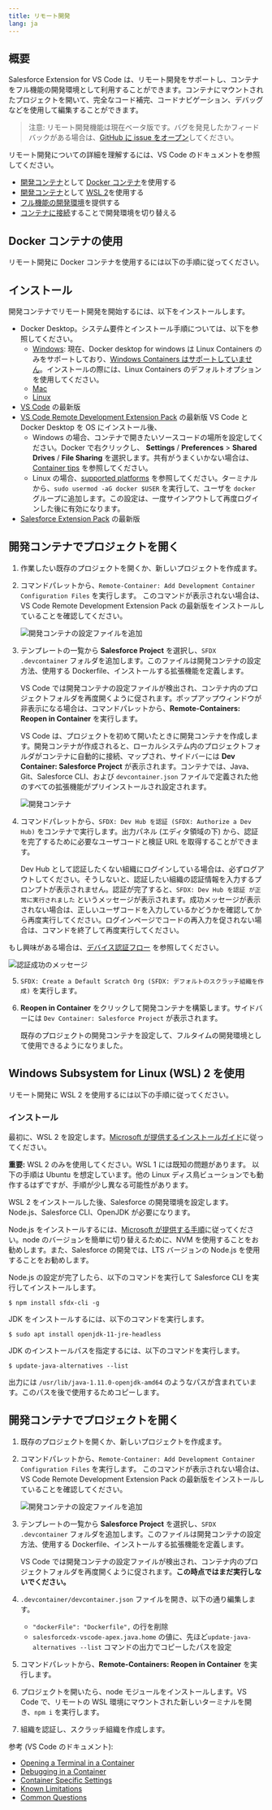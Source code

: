 ```yaml
---
title: リモート開発
lang: ja
---
```


## 概要

Salesforce Extension for VS Code は、リモート開発をサポートし、コンテナをフル機能の開発環境として利用することができます。コンテナにマウントされたプロジェクトを開いて、完全なコード補完、コードナビゲーション、デバッグなどを使用して編集することができます。

> 注意: リモート開発機能は現在ベータ版です。バグを発見したかフィードバックがある場合は、[GitHub に issue をオープン](./ja/bugs-and-feedback)してください。

リモート開発についての詳細を理解するには、VS Code のドキュメントを参照してください。

- [開発コンテナ](https://code.visualstudio.com/docs/remote/containers#_indepth-setting-up-a-folder-to-run-in-a-container)として [Docker コンテナ](https://www.docker.com/)を使用する
- [開発コンテナ](https://code.visualstudio.com/docs/remote/containers#_indepth-setting-up-a-folder-to-run-in-a-container)として [WSL 2](https://docs.microsoft.com/en-us/windows/wsl/)を使用する
- [フル機能の開発環境](https://code.visualstudio.com/docs/remote/remote-overview)を提供する
- [コンテナに接続](https://code.visualstudio.com/docs/remote/containers)することで開発環境を切り替える

## Docker コンテナの使用

リモート開発に Docker コンテナを使用するには以下の手順に従ってください。

## インストール

開発コンテナでリモート開発を開始するには、以下をインストールします。

- Docker Desktop。システム要件とインストール手順については、以下を参照してください。
  - [Windows](https://docs.docker.com/docker-for-windows/install/): 現在、Docker desktop for windows は Linux Containers のみをサポートしており、[Windows Containers はサポートしていません](https://code.visualstudio.com/docs/remote/containers#_known-limitations)。インストールの際には、Linux Containers のデフォルトオプションを使用してください。
  - [Mac](https://docs.docker.com/docker-for-mac/install/)
  - [Linux](https://docs.docker.com/install/linux/docker-ce/centos/)
- [VS Code](https://code.visualstudio.com/download) の最新版
- [VS Code Remote Development Extension Pack](https://marketplace.visualstudio.com/items?itemName=ms-vscode-remote.vscode-remote-extensionpack) の最新版
  VS Code と Docker Desktop を OS にインストール後、
  - Windows の場合、コンテナで開きたいソースコードの場所を設定してください。Docker で右クリックし、 **Settings** / **Preferences** > **Shared Drives** / **File Sharing** を選択します。共有がうまくいかない場合は、[Container tips](https://code.visualstudio.com/docs/remote/troubleshooting#_container-tips) を参照してください。
  - Linux の場合、[supported platforms](https://docs.docker.com/install/#supported-platforms) を参照してください。ターミナルから、`sudo usermod -aG docker $USER` を実行して、ユーザを `docker` グループに追加します。この設定は、一度サインアウトして再度ログインした後に有効になります。
- [Salesforce Extension Pack](https://marketplace.visualstudio.com/items?itemName=salesforce.salesforcedx-vscode) の最新版

## 開発コンテナでプロジェクトを開く

1. 作業したい既存のプロジェクトを開くか、新しいプロジェクトを作成ます。
2. コマンドパレットから、`Remote-Container: Add Development Container Configuration Files` を実行します。
   このコマンドが表示されない場合は、VS Code Remote Development Extension Pack の最新版をインストールしていることを確認してください。

   ![開発コンテナの設定ファイルを追加](./images/add_dev_container.png)

3. テンプレートの一覧から **Salesforce Project** を選択し、`SFDX .devcontainer` フォルダを追加します。このファイルは開発コンテナの設定方法、使用する Dockerfile、インストールする拡張機能を定義します。

   VS Code では開発コンテナの設定ファイルが検出され、コンテナ内のプロジェクトフォルダを再度開くように促されます。ポップアップウィンドウが非表示になる場合は、コマンドパレットから、**Remote-Containers: Reopen in Container** を実行します。

   VS Code は、プロジェクトを初めて開いたときに開発コンテナを作成します。開発コンテナが作成されると、ローカルシステム内のプロジェクトフォルダがコンテナに自動的に接続、マップされ、サイドバーには **Dev Container: Salesforce Project** が表示されます。コンテナでは、Java、Git、Salesforce CLI、および `devcontainer.json` ファイルで定義された他のすべての拡張機能がプリインストールされ設定されます。

   ![開発コンテナ](./images/devcontainer.png)

4. コマンドパレットから、`SFDX: Dev Hub を認証 (SFDX: Authorize a Dev Hub)` をコンテナで実行します。出力パネル (エディタ領域の下) から、認証を完了するために必要なユーザコードと検証 URL を取得することができます。

   Dev Hub として認証したくない組織にログインしている場合は、必ずログアウトしてください。そうしないと、認証したい組織の認証情報を入力するプロンプトが表示されません。認証が完了すると、`SFDX: Dev Hub を認証 が正常に実行されました` というメッセージが表示されます。成功メッセージが表示されない場合は、正しいユーザコードを入力しているかどうかを確認してから再度実行してください。ログインページでコードの再入力を促されない場合は、コマンドを終了して再度実行してください。

もし興味がある場合は、[デバイス認証フロー](https://help.salesforce.com/articleView?id=remoteaccess_oauth_device_flow.htm&type=5&language=ja) を参照してください。

![認証成功のメッセージ](./images/authorize_message.png)

5. `SFDX: Create a Default Scratch Org (SFDX: デフォルトのスクラッチ組織を作成)` を実行します。
6. **Reopen in Container** をクリックして開発コンテナを構築します。サイドバーには `Dev Container: Salesforce Project` が表示されます。

   既存のプロジェクトの開発コンテナを設定して、フルタイムの開発環境として使用できるようになりました。

## Windows Subsystem for Linux (WSL) 2 を使用

リモート開発に WSL 2 を使用するには以下の手順に従ってください。

### インストール

最初に、WSL 2 を設定します。[Microsoft が提供するインストールガイド](https://docs.microsoft.com/ja-jp/windows/wsl/install-win10)に従ってください。

**重要:** WSL 2 のみを使用してください。WSL 1 には既知の問題があります。 以下の手順は Ubuntu を想定しています。他の Linux ディス鳥ビューションでも動作するはずですが、手順が少し異なる可能性があります。

WSL 2 をインストールした後、Salesforce の開発環境を設定します。Node.js、Salesforce CLI、OpenJDK が必要になります。

Node.js をインストールするには、[Microsoft が提供する手順](https://docs.microsoft.com/ja-jp/windows/dev-environment/javascript/nodejs-on-wsl)に従ってください。node のバージョンを簡単に切り替えるために、NVM を使用することをお勧めします。また、Salesforce の開発では、LTS バージョンの Node.js を使用することをお勧めします。

Node.js の設定が完了したら、以下のコマンドを実行して Salesforce CLI を実行してインストールします。

```
$ npm install sfdx-cli -g
```

JDK をインストールするには、以下のコマンドを実行します。

```
$ sudo apt install openjdk-11-jre-headless
```

JDK のインストールパスを指定するには、以下のコマンドを実行します。

```
$ update-java-alternatives --list
```

出力には `/usr/lib/java-1.11.0-openjdk-amd64` のようなパスが含まれています。このパスを後で使用するためコピーします。

## 開発コンテナでプロジェクトを開く

1. 既存のプロジェクトを開くか、新しいプロジェクトを作成ます。
2. コマンドパレットから、`Remote-Container: Add Development Container Configuration Files` を実行します。
   このコマンドが表示されない場合は、VS Code Remote Development Extension Pack の最新版をインストールしていることを確認してください。

   ![開発コンテナの設定ファイルを追加](./images/add_dev_container.png)

3. テンプレートの一覧から **Salesforce Project** を選択し、`SFDX .devcontainer` フォルダを追加します。このファイルは開発コンテナの設定方法、使用する Dockerfile、インストールする拡張機能を定義します。

   VS Code では開発コンテナの設定ファイルが検出され、コンテナ内のプロジェクトフォルダを再度開くように促されます。**この時点ではまだ実行しないでください。**

4. `.devcontainer/devcontainer.json` ファイルを開き、以下の通り編集します。

   - `"dockerFile": "Dockerfile",` の行を削除
   - `salesforcedx-vscode-apex.java.home` の値に、先ほど`update-java-alternatives --list` コマンドの出力でコピーしたパスを設定

5. コマンドパレットから、**Remote-Containers: Reopen in Container** を実行します。
6. プロジェクトを開いたら、node モジュールをインストールします。VS Code で、リモートの WSL 環境にマウントされた新しいターミナルを開き、`npm i` を実行します。
7. 組織を認証し、スクラッチ組織を作成します。

参考 (VS Code のドキュメント):

- [Opening a Terminal in a Container](https://code.visualstudio.com/docs/remote/containers#_opening-a-terminal)
- [Debugging in a Container](https://code.visualstudio.com/docs/remote/containers#_debugging-in-a-container)
- [Container Specific Settings](https://code.visualstudio.com/docs/remote/containers#_container-specific-settings)
- [Known Limitations](https://code.visualstudio.com/docs/remote/containers#_known-limitations)
- [Common Questions](https://code.visualstudio.com/docs/remote/containers#_common-questions)
